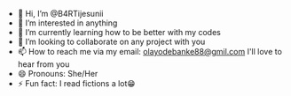 - 👋 Hi, I’m @B4RTijesunii
- 👀 I’m interested in anything 
- 🌱 I’m currently learning how to be better with my codes 
- 💞️ I’m looking to collaborate on any project with you
- 📫 How to reach me via my email: olayodebanke88@gmil.com  I'll love to hear from you
- 😄 Pronouns: She/Her
- ⚡ Fun fact: I read fictions a lot😁

<!---
B4RTijesunii/B4RTijesunii is a ✨ special ✨ repository because its `README.md` (this file) appears on your GitHub profile.
You can click the Preview link to take a look at your changes.
--->

